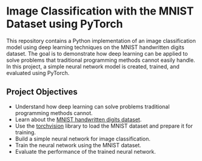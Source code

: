 # Image Classification with the MNIST Dataset using PyTorch

This repository contains a Python implementation of an image classification model using deep learning techniques on the MNIST handwritten digits dataset. The goal is to demonstrate how deep learning can be applied to solve problems that traditional programming methods cannot easily handle. In this project, a simple neural network model is created, trained, and evaluated using PyTorch.

## Project Objectives

- Understand how deep learning can solve problems traditional programming methods cannot.
- Learn about the [MNIST handwritten digits dataset](http://yann.lecun.com/exdb/mnist/).
- Use the [torchvision](https://pytorch.org/vision/stable/index.html) library to load the MNIST dataset and prepare it for training.
- Build a simple neural network for image classification.
- Train the neural network using the MNIST dataset.
- Evaluate the performance of the trained neural network.
